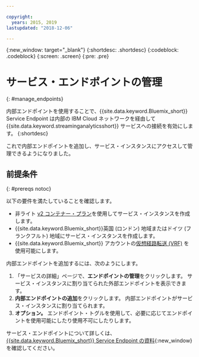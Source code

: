 ```yaml
---

copyright:
  years: 2015, 2019
lastupdated: "2018-12-06"

---
```


<!-- Attribute definitions -->
{:new_window: target="_blank"}
{:shortdesc: .shortdesc}
{:codeblock: .codeblock}
{:screen: .screen}
{:pre: .pre}

# サービス・エンドポイントの管理
{: #manage_endpoints}

内部エンドポイントを使用することで、{{site.data.keyword.Bluemix_short}} Service Endpoint は内部の IBM Cloud ネットワークを経由して {{site.data.keyword.streaminganalyticsshort}} サービスへの接続を有効にします。
{:shortdesc}

これで内部エンドポイントを追加し、サービス・インスタンスにアクセスして管理できるようになりました。

## 前提条件
{: #prereqs notoc}

以下の要件を満たしていることを確認します。
- 非ライト [v2 コンテナー・プラン](/docs/services/StreamingAnalytics?topic=StreamingAnalytics-service_plans#service_plans)を使用してサービス・インスタンスを作成します。
- {{site.data.keyword.Bluemix_short}}英国 (ロンドン) 地域またはドイツ (フランクフルト) 地域にサービス・インスタンスを作成します。
- {{site.data.keyword.Bluemix_short}} アカウントの[仮想経路転送 (VRF)](/docs/infrastructure/direct-link?topic=direct-link-overview-of-virtual-routing-and-forwarding-vrf-on-ibm-cloud#overview-of-virtual-routing-and-forwarding-vrf-on-ibm-cloud) を使用可能にします。


内部エンドポイントを追加するには、次のようにします。

1. 「サービスの詳細」ページで、**エンドポイントの管理**をクリックします。 サービス・インスタンスに割り当てられた外部エンドポイントを表示できます。
2. **内部エンドポイントの追加**をクリックします。 内部エンドポイントがサービス・インスタンスに割り当てられます。
3. **オプション。** エンドポイント・トグルを使用して、必要に応じてエンドポイントを使用可能にしたり使用不可にしたりします。


サービス・エンドポイントについて詳しくは、[{{site.data.keyword.Bluemix_short}} Service Endpoint の資料](/docs/services/service-endpoint?topic=about){:new_window}を確認してください。
